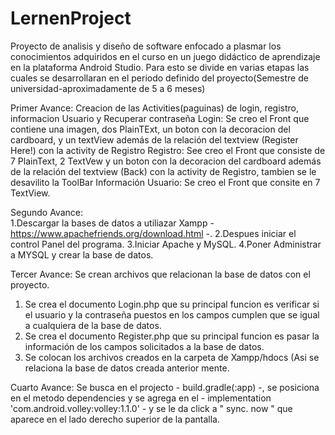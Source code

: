 # LernenProject
Proyecto de analisis y diseño de software enfocado a plasmar los conocimientos adquiridos en el curso en un juego didáctico de aprendizaje en la plataforma Android Studio.
Para esto se divide en varias etapas las cuales se desarrollaran en el periodo definido del proyecto(Semestre de universidad-aproximadamente de 5 a 6 meses)

  Primer Avance: 
    Creacion de las Activities(paguinas) de login, registro, informacion Usuario y Recuperar contraseña 
      Login: Se creo el Front que contiene una imagen, dos PlainTExt, un boton con la decoracion del cardboard, y un textView además de la relación del textview (Register Here!) con la activity de Registro
      Registro: See creo el Front que consiste de 7 PlainText, 2 TextVew y un boton con la decoracion del cardboard además de la relación del textview (Back) con la activity de Registro, tambien se le desavilito la ToolBar
      Información Usuario: Se creo el Front que consite en 7 TextView.
      
Segundo Avance:   
1.Descargar la bases de datos a utiliazar Xampp - https://www.apachefriends.org/download.html -.
2.Despues iniciar el control Panel del programa. 
3.Iniciar Apache y MySQL.
4.Poner Administrar a MYSQL y crear la base de datos.
      
Tercer Avance:
Se crean archivos que relacionan la base de datos con el proyecto.
1. Se crea el documento Login.php que su principal funcion es verificar si el usuario y la contraseña puestos en los campos cumplen que se igual a cualquiera de la base de datos.
2. Se crea el documento Register.php que su principal funcion es pasar la información de los campos solicitados a la base de datos.
3. Se colocan los archivos creados en la carpeta de Xampp/hdocs (Asi se relaciona la base de datos creada anterior mente.

Cuarto Avance:
Se busca en el projecto - build.gradle(:app) -, se posiciona en el metodo dependencies y se agrega en el - implementation 'com.android.volley:volley:1.1.0' - y se le da click a " sync. now " que aparece en el lado derecho superior de la pantalla.


